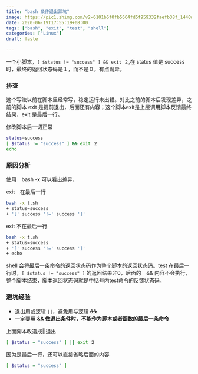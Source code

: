 ```yaml
---
title: "bash 条件退出踩坑"
image: https://pic1.zhimg.com/v2-6101b6f0fb5664fd5f959332faefb38f_1440w.jpg
date: 2020-06-19T17:55:19+08:00
tags: ["bash", "exit", "test", "shell"]
categories: ["Linux"]
draft: fasle

---
```


一个小脚本，`[ $status != "success" ] && exit ２`,在 status 值是 success 时，最终的返回状态码是１，而不是０，有点诡异。

<!--more-->

### 排查

这个写法以前在脚本里经常写，稳定运行未出错。对比之前的脚本后发现差异，之前的脚本 exit 是提前退出，后面还有内容；这个脚本exit是上层调用脚本反馈最终结果，exit 是最后一行。

修改脚本后一切正常

```bash
status=success
[ $status != "success" ] && exit ２
echo
```



### 原因分析

使用　bash -x 可以看出差异，

exit　在最后一行

```bash
bash -x t.sh
+ status=success
+ '[' success '!=' success ']'
```

exit 不在最后一行

```bash
bash -x t.sh
+ status=success
+ '[' success '!=' success ']'
+ echo
```

shell 会将最后一条命令的返回状态码作为整个脚本的返回状态码。test 在最后一行时，`[ $status != "success" ]` 的返回结果非0，后面的　&& 内容不会执行，整个脚本结束，脚本返回状态码就是中括号内test命令的反馈状态码。　　　　　　

### 避坑经验

- 退出用或逻辑 `||`，避免用与逻辑 ~~&&~~
- 一定要用 __&& 做退出条件时，不能作为脚本或者函数的最后一条命令__

上面脚本改造成||退出

```bash
[ $status = "success" ] || exit ２
```

因为是最后一行，还可以直接省略后面的内容

```bash
[ $status = "success" ]
```

